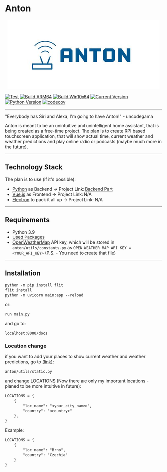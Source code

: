 # Anton

<p align="center">
  <a href="https://github.com/uncodegama/Anton"><img src="https://github.com/uncodegama/Anton/blob/master/static/Anton_logo.JPG?raw=true" alt="Anton"></a>
</p>

[![Test](https://github.com/uncodegama/Anton/actions/workflows/test.yml/badge.svg)](https://github.com/uncodegama/Anton/actions/workflows/test.yml) [![Build ARM64](https://github.com/uncodegama/Anton/actions/workflows/build_arm.yml/badge.svg)](https://github.com/uncodegama/Anton/actions/workflows/build_arm.yml) [![Build Win10x64](https://github.com/uncodegama/Anton/actions/workflows/build_win.yml/badge.svg)](https://github.com/uncodegama/Anton/actions/workflows/build_win.yml) [![Current Version](https://img.shields.io/badge/version-1.0.0-green.svg)](https://github.com/uncodegama/Anton) [![Python Version](https://img.shields.io/badge/python-3.9-green)](https://www.python.org/downloads/release/python-396/) [![codecov](https://codecov.io/gh/uncodegama/Anton/branch/master/graph/badge.svg?token=695PV56G1V)](https://codecov.io/gh/uncodegama/Anton)

---
"Everybody has Siri and Alexa, I'm going to have Anton!" - uncodegama

Anton is meant to be an unintuitive and unintelligent home assistant, that is being created as a free-time project. The plan is to create RPI based touchscreen application, that will show actual time, current weather and weather predictions and play online radio or podcasts (maybe much more in the future).

---
## Technology Stack
The plan is to use (if it's possible):
 * <a href="https://www.python.org/">Python</a> as Backend -> Project Link: <a href="https://github.com/uncodegama/Anton"> Backend Part </a>
 * <a href="https://vuejs.org/">Vue.js</a> as Frontend -> Project Link: N/A
 * <a href="https://www.electronjs.org/">Electron</a> to pack it all up -> Project Link: N/A
 
---
## Requirements

* Python 3.9
* <a href="https://github.com/uncodegama/Anton/blob/master/pyproject.toml"> Used Packages </a>
* <a href="https://openweathermap.org/">OpenWeatherMap</a> API key, which will be stored in ```anton/utils/constants.py``` as ```OPEN_WEATHER_MAP_API_KEY = <YOUR_API_KEY>``` (P.S. - You need to create that file)

---
## Installation
```
python -m pip install flit
flit install
python -m uvicorn main:app --reload
```

or:
```
run main.py
```

and go to:
```
localhost:8000/docs
```

### Location change

if you want to add your places to show current weather and weather predictions, go to <a href="https://github.com/uncodegama/Anton/blob/master/anton/utils/static.py">(link)</a>:
```
anton/utils/static.py
```

and change LOCATIONS (Now there are only my important locations - planed to be more intuitive in future):
```
LOCATIONS = {
    {
        "loc_name": "<your_city_name>",
        "country": "<country>"
    },
}
```

Example:
```
LOCATIONS = {
    {
        "loc_name": "Brno",
        "country": "Czechia"
    }
}
```




